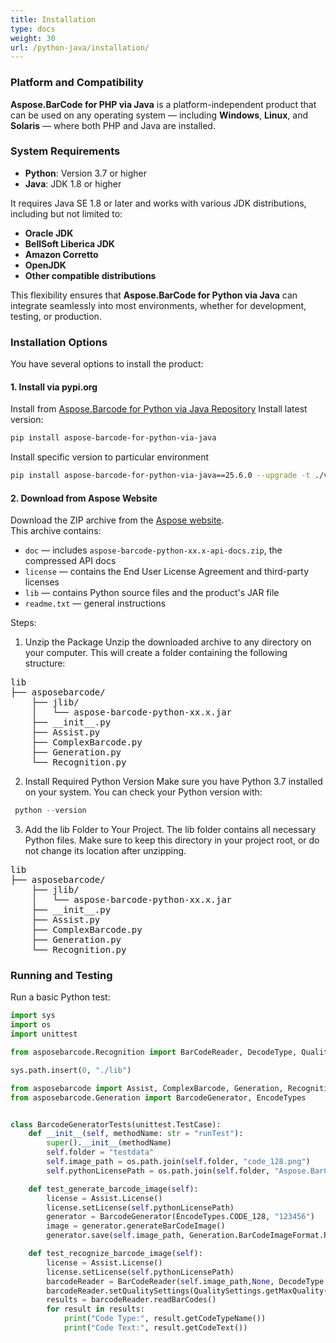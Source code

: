 ```yaml
---
title: Installation
type: docs
weight: 30
url: /python-java/installation/
---
```


### **Platform and Compatibility**

**Aspose.BarCode for PHP via Java** is a platform-independent product that can be used on any operating system — including **Windows**, **Linux**, and **Solaris** — where both PHP and Java are installed.

### **System Requirements**

- **Python**: Version 3.7 or higher
- **Java**: JDK 1.8 or higher

It requires Java SE 1.8 or later and works with various JDK distributions, 
including but not limited to:

- **Oracle JDK**
- **BellSoft Liberica JDK**
- **Amazon Corretto**
- **OpenJDK**
- **Other compatible distributions**

This flexibility ensures that **Aspose.BarCode for Python via Java** can integrate seamlessly into most environments, whether for development, testing, or production.

### **Installation Options**

You have several options to install the product:

#### **1. Install via pypi.org**
Install from
<a href="https://pypi.org/project/aspose-barcode-for-python-via-java/" target="_blank">Aspose.Barcode for Python via Java Repository</a>
Install latest version:
```bash
pip install aspose-barcode-for-python-via-java
```
Install specific version to particular environment
```bash
pip install aspose-barcode-for-python-via-java==25.6.0 --upgrade -t ./venv_external
```
#### **2. Download from Aspose Website**

Download the ZIP archive from the <a href="https://releases.aspose.com/barcode/python-java/" target="_blank">Aspose website</a>.  
This archive contains:

- `doc` — includes `aspose-barcode-python-xx.x-api-docs.zip`, the compressed API docs
- `license` — contains the End User License Agreement and third-party licenses
- `lib` — contains Python source files and the product's JAR file
- `readme.txt` — general instructions

Steps:
1. Unzip the Package
   Unzip the downloaded archive to any directory on your computer.
   This will create a folder containing the following structure:
<pre>
lib
├── asposebarcode/
    ├── jlib/
    │   └── aspose-barcode-python-xx.x.jar
    ├── __init__.py
    ├── Assist.py
    ├── ComplexBarcode.py
    ├── Generation.py
    └── Recognition.py
</pre>
2. Install Required Python Version
 Make sure you have Python 3.7 installed on your system.
 You can check your Python version with:
```python
 python --version
```
3. Add the lib Folder to Your Project.
   The lib folder contains all necessary Python files. 
   Make sure to keep this directory in your project root, 
   or do not change its location after unzipping.
<pre>
lib
├── asposebarcode/
    ├── jlib/
    │   └── aspose-barcode-python-xx.x.jar
    ├── __init__.py
    ├── Assist.py
    ├── ComplexBarcode.py
    ├── Generation.py
    └── Recognition.py
</pre>

### **Running and Testing**
Run a basic Python test:

```python
import sys
import os
import unittest

from asposebarcode.Recognition import BarCodeReader, DecodeType, QualitySettings

sys.path.insert(0, "./lib")

from asposebarcode import Assist, ComplexBarcode, Generation, Recognition
from asposebarcode.Generation import BarcodeGenerator, EncodeTypes


class BarcodeGeneratorTests(unittest.TestCase):
	def __init__(self, methodName: str = "runTest"):
		super().__init__(methodName)
		self.folder = "testdata"
		self.image_path = os.path.join(self.folder, "code_128.png")
		self.pythonLicensePath = os.path.join(self.folder, "Aspose.BarCode.Python.Java.lic")

	def test_generate_barcode_image(self):
		license = Assist.License()
		license.setLicense(self.pythonLicensePath)
		generator = BarcodeGenerator(EncodeTypes.CODE_128, "123456")
		image = generator.generateBarCodeImage()
		generator.save(self.image_path, Generation.BarCodeImageFormat.PNG)

	def test_recognize_barcode_image(self):
		license = Assist.License()
		license.setLicense(self.pythonLicensePath)
		barcodeReader = BarCodeReader(self.image_path,None, DecodeType.CODE_128)
		barcodeReader.setQualitySettings(QualitySettings.getMaxQuality())
		results = barcodeReader.readBarCodes()
		for result in results:
			print("Code Type:", result.getCodeTypeName())
			print("Code Text:", result.getCodeText())
```

